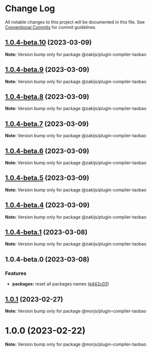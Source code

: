 # Change Log

All notable changes to this project will be documented in this file.
See [Conventional Commits](https://conventionalcommits.org) for commit guidelines.

## [1.0.4-beta.10](https://github.com/eleme/morjs/compare/v1.0.4-beta.9...v1.0.4-beta.10) (2023-03-09)

**Note:** Version bump only for package @zakijs/plugin-compiler-taobao





## [1.0.4-beta.9](https://github.com/eleme/morjs/compare/v1.0.4-beta.8...v1.0.4-beta.9) (2023-03-09)

**Note:** Version bump only for package @zakijs/plugin-compiler-taobao





## [1.0.4-beta.8](https://github.com/eleme/morjs/compare/v1.0.4-beta.7...v1.0.4-beta.8) (2023-03-09)

**Note:** Version bump only for package @zakijs/plugin-compiler-taobao





## [1.0.4-beta.7](https://github.com/eleme/morjs/compare/v1.0.4-beta.6...v1.0.4-beta.7) (2023-03-09)

**Note:** Version bump only for package @zakijs/plugin-compiler-taobao





## [1.0.4-beta.6](https://github.com/eleme/morjs/compare/v1.0.4-beta.5...v1.0.4-beta.6) (2023-03-09)

**Note:** Version bump only for package @zakijs/plugin-compiler-taobao





## [1.0.4-beta.5](https://github.com/eleme/morjs/compare/v1.0.4-beta.4...v1.0.4-beta.5) (2023-03-09)

**Note:** Version bump only for package @zakijs/plugin-compiler-taobao





## [1.0.4-beta.4](https://github.com/eleme/morjs/compare/v1.0.4-beta.3...v1.0.4-beta.4) (2023-03-09)

**Note:** Version bump only for package @zakijs/plugin-compiler-taobao





## [1.0.4-beta.1](https://github.com/eleme/morjs/compare/v1.0.4-beta.0...v1.0.4-beta.1) (2023-03-08)

**Note:** Version bump only for package @zakijs/plugin-compiler-taobao





## 1.0.4-beta.0 (2023-03-08)


### Features

* **packages:** reset all packages names ([e442c03](https://github.com/eleme/morjs/commit/e442c0375457c92ac0ee554f26cccf32f2bbf3c6))





## [1.0.1](https://github.com/eleme/morjs/compare/v1.0.0...v1.0.1) (2023-02-27)

**Note:** Version bump only for package @morjs/plugin-compiler-taobao





# 1.0.0 (2023-02-22)

**Note:** Version bump only for package @morjs/plugin-compiler-taobao
